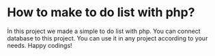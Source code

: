 # How to make to do list with php?
İn this project we made a simple to do list with php.
You can connect database to this project.
You can use it in any project according to your needs.
Happy codings!
